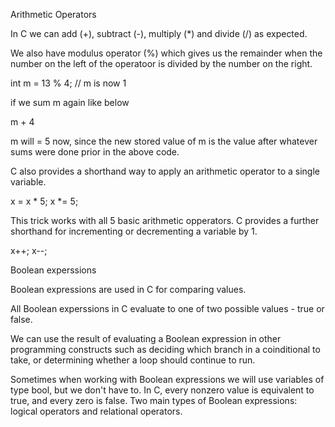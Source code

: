 Arithmetic Operators

In C we can add (+), subtract (-), multiply (*) and divide (/) as expected.

We also have modulus operator (%) which gives us the remainder when the number on the left of the operatoor is divided by the number on the right.

int m = 13 % 4; // m is now 1

if we sum m again like below 

m + 4 

m will = 5 now, since the new stored value of m is the value after whatever sums were done prior in the above code.

C also provides a shorthand way to apply an arithmetic operator to a single variable.

x = x * 5;
x *= 5;

This trick works with all 5 basic arithmetic opperators. C provides a further shorthand for incrementing or decrementing a variable by 1.

x++;
x--;

Boolean experssions

Boolean expressions are used in C for comparing values.

All Boolean experssions in C evaluate to one of two possible values - true or false.

We can use the result of evaluating a Boolean expression in other programming constructs such as deciding which branch in a coinditional to take, or determining whether a loop should continue to run.

Sometimes when working with Boolean expressions we will use variables of type bool, but we don't have to.
In C, every nonzero value is equivalent to true, and every zero is false.
Two main types of Boolean expressions: logical operators and relational operators.